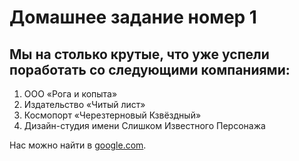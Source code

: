 # Домашнее задание номер 1

## Мы на столько крутые, что уже успели поработать со следующими компаниями:

 1. ООО «Рога и копыта»
 1. Издательство «Читый лист»
 2. Космопорт «Черезтерновый Кзвёздный»
 3. Дизайн-студия имени Слишком Известного Персонажа
   
Нас можно найти в [google.com](https://google.com). 

